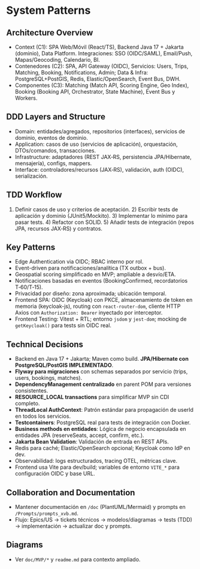 # System Patterns

## Architecture Overview
- Context (C1): SPA Web/Móvil (React/TS), Backend Java 17 + Jakarta (dominio), Data Platform. Integraciones: SSO (OIDC/SAML), Email/Push, Mapas/Geocoding, Calendario, BI.
- Contenedores (C2): SPA, API Gateway (OIDC), Servicios: Users, Trips, Matching, Booking, Notifications, Admin; Data & Infra: PostgreSQL+PostGIS, Redis, Elastic/OpenSearch, Event Bus, DWH.
- Componentes (C3): Matching (Match API, Scoring Engine, Geo Index), Booking (Booking API, Orchestrator, State Machine), Event Bus y Workers.

## DDD Layers and Structure
- Domain: entidades/agregados, repositorios (interfaces), servicios de dominio, eventos de dominio.
- Application: casos de uso (servicios de aplicación), orquestación, DTOs/comandos, transacciones.
- Infrastructure: adaptadores (REST JAX‑RS, persistencia JPA/Hibernate, mensajería), configs, mappers.
- Interface: controladores/recursos (JAX‑RS), validación, auth (OIDC), serialización.

## TDD Workflow
1) Definir casos de uso y criterios de aceptación. 2) Escribir tests de aplicación y dominio (JUnit5/Mockito). 3) Implementar lo mínimo para pasar tests. 4) Refactor con SOLID. 5) Añadir tests de integración (repos JPA, recursos JAX‑RS) y contratos.

## Key Patterns
- Edge Authentication via OIDC; RBAC interno por rol.
- Event-driven para notificaciones/analítica (TX outbox + bus). 
- Geospatial scoring simplificado en MVP; ampliable a desvío/ETA.
- Notificaciones basadas en eventos (BookingConfirmed, recordatorios T‑60/T‑15).
- Privacidad por diseño: zona aproximada; ubicación temporal.
 - Frontend SPA: OIDC (Keycloak) con PKCE, almacenamiento de token en memoria (keycloak-js), routing con `react-router-dom`, cliente HTTP Axios con `Authorization: Bearer` inyectado por interceptor.
 - Frontend Testing: Vitest + RTL; entorno `jsdom` y `jest-dom`; mocking de `getKeycloak()` para tests sin OIDC real.

## Technical Decisions
- Backend en Java 17 + Jakarta; Maven como build. **JPA/Hibernate con PostgreSQL/PostGIS IMPLEMENTADO**.
- **Flyway para migraciones** con schemas separados por servicio (trips, users, bookings, matches).
- **DependencyManagement centralizado** en parent POM para versiones consistentes.
- **RESOURCE_LOCAL transactions** para simplificar MVP sin CDI completo.
- **ThreadLocal AuthContext**: Patrón estándar para propagación de userId en todos los servicios.
- **Testcontainers**: PostgreSQL real para tests de integración con Docker.
- **Business methods en entidades**: Lógica de negocio encapsulada en entidades JPA (reserveSeats, accept, confirm, etc.).
- **Jakarta Bean Validation**: Validación de entrada en REST APIs.
- Redis para caché; Elastic/OpenSearch opcional; Keycloak como IdP en dev.
- Observabilidad: logs estructurados, tracing OTEL, métricas clave.
- Frontend usa Vite para dev/build; variables de entorno `VITE_*` para configuración OIDC y base URL.

## Collaboration and Documentation
- Mantener documentación en `/doc` (PlantUML/Mermaid) y prompts en `/Prompts/prompts_xvb.md`.
- Flujo: Epics/US → tickets técnicos → modelos/diagramas → tests (TDD) → implementación → actualizar doc y prompts.

## Diagrams
- Ver `doc/MVP/*` y `readme.md` para contexto ampliado.
